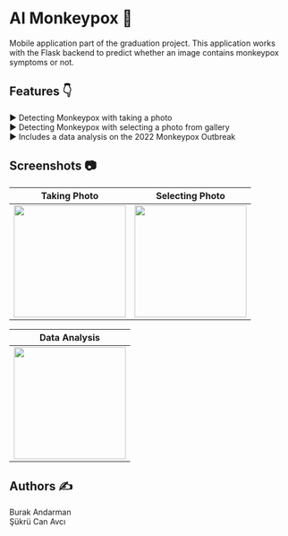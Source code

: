# AI Monkeypox 🦠

Mobile application part of the graduation project. This application works with the Flask backend to predict whether an image contains monkeypox symptoms or not.

## Features 👇

► Detecting Monkeypox with taking a photo<br/>
► Detecting Monkeypox with selecting a photo from gallery<br/>
► Includes a data analysis on the 2022 Monkeypox Outbreak<br/>

## Screenshots 📷

| Taking Photo | Selecting Photo |
| ------------- | ------------- |
| <img src="https://github.com/BurakAndarman/monkeypox-mobile-app/assets/86152924/1558421c-ec0f-42b1-b3c3-ccf170b0f3cf" width="200px"> | <img src="https://github.com/BurakAndarman/monkeypox-mobile-app/assets/86152924/ff5bd7ff-d2e5-4a1b-88e5-0eb5cca778a9" width="200px"> |

| Data Analysis |
| ------------- |
| <img src="https://github.com/BurakAndarman/monkeypox-mobile-app/assets/86152924/baff951d-7ae9-4579-83cd-c56d32c3fb4d" width="200px"> |

## Authors ✍

Burak Andarman<br/>
Şükrü Can Avcı<br/>

